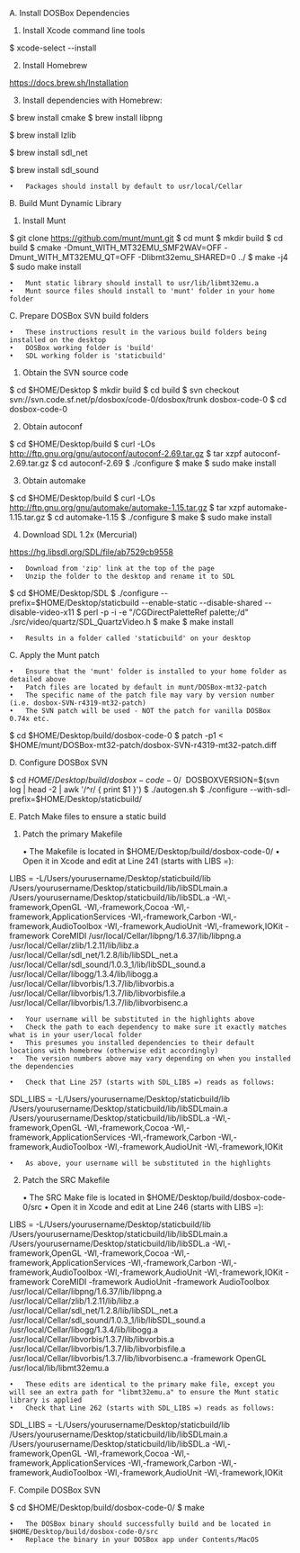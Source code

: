 A. Install DOSBox Dependencies

1. Install Xcode command line tools

$ xcode-select --install

2. Install Homebrew

https://docs.brew.sh/Installation

3. Install dependencies with Homebrew:

$ brew install cmake 
$ brew install libpng

$ brew install lzlib

$ brew install sdl_net

$ brew install sdl_sound

	•	Packages should install by default to usr/local/Cellar

B. Build Munt Dynamic Library

1. Install Munt

$ git clone https://github.com/munt/munt.git
$ cd munt
$ mkdir build
$ cd build
$ cmake -Dmunt_WITH_MT32EMU_SMF2WAV=OFF -Dmunt_WITH_MT32EMU_QT=OFF -Dlibmt32emu_SHARED=0 ../
$ make -j4
$ sudo make install

	•	Munt static library should install to usr/lib/libmt32emu.a
	•	Munt source files should install to 'munt' folder in your home folder

C. Prepare DOSBox SVN build folders

	•	These instructions result in the various build folders being installed on the desktop
	•	DOSBox working folder is 'build'
	•	SDL working folder is 'staticbuild'

1. Obtain the SVN source code

$ cd $HOME/Desktop
$ mkdir build
$ cd build
$ svn checkout svn://svn.code.sf.net/p/dosbox/code-0/dosbox/trunk dosbox-code-0
$ cd dosbox-code-0

2. Obtain autoconf

$ cd $HOME/Desktop/build
$ curl -LOs http://ftp.gnu.org/gnu/autoconf/autoconf-2.69.tar.gz
$ tar xzpf autoconf-2.69.tar.gz
$ cd autoconf-2.69
$ ./configure
$ make
$ sudo make install

3. Obtain automake

$ cd $HOME/Desktop/build
$ curl -LOs http://ftp.gnu.org/gnu/automake/automake-1.15.tar.gz
$ tar xzpf automake-1.15.tar.gz
$ cd automake-1.15
$ ./configure
$ make
$ sudo make install

4. Download SDL 1.2x (Mercurial)

https://hg.libsdl.org/SDL/file/ab7529cb9558

	•	Download from 'zip' link at the top of the page
	•	Unzip the folder to the desktop and rename it to SDL

$ cd $HOME/Desktop/SDL
$ ./configure --prefix=$HOME/Desktop/staticbuild --enable-static --disable-shared --disable-video-x11
$ perl -p -i -e "/CGDirectPaletteRef palette;/d" ./src/video/quartz/SDL_QuartzVideo.h
$ make
$ make install

	•	Results in a folder called 'staticbuild' on your desktop

C. Apply the Munt patch

	•	Ensure that the 'munt' folder is installed to your home folder as detailed above
	•	Patch files are located by default in munt/DOSBox-mt32-patch
	•	The specific name of the patch file may vary by version number (i.e. dosbox-SVN-r4319-mt32-patch)
	•	The SVN patch will be used - NOT the patch for vanilla DOSBox 0.74x etc.

$ cd $HOME/Desktop/build/dosbox-code-0
$ patch -p1 < $HOME/munt/DOSBox-mt32-patch/dosbox-SVN-r4319-mt32-patch.diff

D. Configure DOSBox SVN

$ cd $HOME/Desktop/build/dosbox-code-0/ $ DOSBOXVERSION=$(svn log | head -2 | awk '/^r/ { print $1 }') $ ./autogen.sh $ ./configure --with-sdl-prefix=$HOME/Desktop/staticbuild/

E. Patch Make files to ensure a static build

1. Patch the primary Makefile

	•	The Makefile is located in $HOME/Desktop/build/dosbox-code-0/
	•	Open it in Xcode and edit at Line 241 (starts with LIBS =):

LIBS =  -L/Users/yourusername/Desktop/staticbuild/lib /Users/yourusername/Desktop/staticbuild/lib/libSDLmain.a /Users/yourusername/Desktop/staticbuild/lib/libSDL.a -Wl,-framework,OpenGL -Wl,-framework,Cocoa -Wl,-framework,ApplicationServices -Wl,-framework,Carbon -Wl,-framework,AudioToolbox -Wl,-framework,AudioUnit -Wl,-framework,IOKit -framework CoreMIDI /usr/local/Cellar/libpng/1.6.37/lib/libpng.a /usr/local/Cellar/zlib/1.2.11/lib/libz.a /usr/local/Cellar/sdl_net/1.2.8/lib/libSDL_net.a /usr/local/Cellar/sdl_sound/1.0.3_1/lib/libSDL_sound.a /usr/local/Cellar/libogg/1.3.4/lib/libogg.a /usr/local/Cellar/libvorbis/1.3.7/lib/libvorbis.a /usr/local/Cellar/libvorbis/1.3.7/lib/libvorbisfile.a /usr/local/Cellar/libvorbis/1.3.7/lib/libvorbisenc.a

	•	Your username will be substituted in the highlights above
	•	Check the path to each dependency to make sure it exactly matches what is in your user/local folder
	•	This presumes you installed dependencies to their default locations with homebrew (otherwise edit accordingly)
	•	The version numbers above may vary depending on when you installed the dependencies

	•	Check that Line 257 (starts with SDL_LIBS =) reads as follows:

SDL_LIBS = -L/Users/yourusername/Desktop/staticbuild/lib /Users/yourusername/Desktop/staticbuild/lib/libSDLmain.a /Users/yourusername/Desktop/staticbuild/lib/libSDL.a -Wl,-framework,OpenGL -Wl,-framework,Cocoa -Wl,-framework,ApplicationServices -Wl,-framework,Carbon -Wl,-framework,AudioToolbox -Wl,-framework,AudioUnit -Wl,-framework,IOKit

	•	As above, your username will be substituted in the highlights

2. Patch the SRC Makefile

	•	The SRC Make file is located in $HOME/Desktop/build/dosbox-code-0/src
	•	Open it in Xcode and edit at Line 246 (starts with LIBS =):

LIBS =  -L/Users/yourusername/Desktop/staticbuild/lib /Users/yourusername/Desktop/staticbuild/lib/libSDLmain.a /Users/yourusername/Desktop/staticbuild/lib/libSDL.a -Wl,-framework,OpenGL -Wl,-framework,Cocoa -Wl,-framework,ApplicationServices -Wl,-framework,Carbon -Wl,-framework,AudioToolbox -Wl,-framework,AudioUnit -Wl,-framework,IOKit -framework CoreMIDI -framework AudioUnit -framework AudioToolbox /usr/local/Cellar/libpng/1.6.37/lib/libpng.a /usr/local/Cellar/zlib/1.2.11/lib/libz.a /usr/local/Cellar/sdl_net/1.2.8/lib/libSDL_net.a /usr/local/Cellar/sdl_sound/1.0.3_1/lib/libSDL_sound.a /usr/local/Cellar/libogg/1.3.4/lib/libogg.a /usr/local/Cellar/libvorbis/1.3.7/lib/libvorbis.a /usr/local/Cellar/libvorbis/1.3.7/lib/libvorbisfile.a /usr/local/Cellar/libvorbis/1.3.7/lib/libvorbisenc.a -framework OpenGL /usr/local/lib/libmt32emu.a

	•	These edits are identical to the primary make file, except you will see an extra path for "libmt32emu.a" to ensure the Munt static library is applied
	•	Check that Line 262 (starts with SDL_LIBS =) reads as follows:

SDL_LIBS = -L/Users/yourusername/Desktop/staticbuild/lib /Users/yourusername/Desktop/staticbuild/lib/libSDLmain.a /Users/yourusername/Desktop/staticbuild/lib/libSDL.a -Wl,-framework,OpenGL -Wl,-framework,Cocoa -Wl,-framework,ApplicationServices -Wl,-framework,Carbon -Wl,-framework,AudioToolbox -Wl,-framework,AudioUnit -Wl,-framework,IOKit

F. Compile DOSBox SVN

$ cd $HOME/Desktop/build/dosbox-code-0/
$ make

	•	The DOSBox binary should successfully build and be located in $HOME/Desktop/build/dosbox-code-0/src
	•	Replace the binary in your DOSBox app under Contents/MacOS
